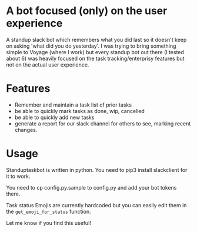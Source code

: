 # A bot focused (only) on the user experience
A standup slack bot which remembers what you did last so it doesn't keep on asking 'what did you do yesterday'. I was trying to bring something simple to Voyage (where I work) but every standup bot out there (I tested about 6) was heavily focused on the task tracking/enterprisy features but not on the actual user experience.

# Features
- Remember and maintain a task list of prior tasks
- be able to quickly mark tasks as done, wip, cancelled
- be able to quickly add new tasks
- generate a report for our slack channel for others to see, marking recent changes.

# Usage
Standuptaskbot is written in python. You need to pip3 install slackclient for it to work.

You need to cp config.py.sample to config.py and add your bot tokens there.

Task status Emojis are currently hardcoded but you can easily edit them in the `get_emoji_for_status` function.

Let me know if you find this useful!

